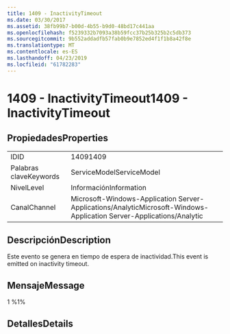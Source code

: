 ```yaml
---
title: 1409 - InactivityTimeout
ms.date: 03/30/2017
ms.assetid: 38fb99b7-b00d-4b55-b9d0-48bd17c441aa
ms.openlocfilehash: f5239332b7093a38b59fcc37b25b325b2c5db373
ms.sourcegitcommit: 9b552addadfb57fab0b9e7852ed4f1f1b8a42f8e
ms.translationtype: MT
ms.contentlocale: es-ES
ms.lasthandoff: 04/23/2019
ms.locfileid: "61782283"
---
```

# <a name="1409---inactivitytimeout"></a><span data-ttu-id="4de88-102">1409 - InactivityTimeout</span><span class="sxs-lookup"><span data-stu-id="4de88-102">1409 - InactivityTimeout</span></span>
## <a name="properties"></a><span data-ttu-id="4de88-103">Propiedades</span><span class="sxs-lookup"><span data-stu-id="4de88-103">Properties</span></span>  
  
|||  
|-|-|  
|<span data-ttu-id="4de88-104">ID</span><span class="sxs-lookup"><span data-stu-id="4de88-104">ID</span></span>|<span data-ttu-id="4de88-105">1409</span><span class="sxs-lookup"><span data-stu-id="4de88-105">1409</span></span>|  
|<span data-ttu-id="4de88-106">Palabras clave</span><span class="sxs-lookup"><span data-stu-id="4de88-106">Keywords</span></span>|<span data-ttu-id="4de88-107">ServiceModel</span><span class="sxs-lookup"><span data-stu-id="4de88-107">ServiceModel</span></span>|  
|<span data-ttu-id="4de88-108">Nivel</span><span class="sxs-lookup"><span data-stu-id="4de88-108">Level</span></span>|<span data-ttu-id="4de88-109">Información</span><span class="sxs-lookup"><span data-stu-id="4de88-109">Information</span></span>|  
|<span data-ttu-id="4de88-110">Canal</span><span class="sxs-lookup"><span data-stu-id="4de88-110">Channel</span></span>|<span data-ttu-id="4de88-111">Microsoft-Windows-Application Server-Applications/Analytic</span><span class="sxs-lookup"><span data-stu-id="4de88-111">Microsoft-Windows-Application Server-Applications/Analytic</span></span>|  
  
## <a name="description"></a><span data-ttu-id="4de88-112">Descripción</span><span class="sxs-lookup"><span data-stu-id="4de88-112">Description</span></span>  
 <span data-ttu-id="4de88-113">Este evento se genera en tiempo de espera de inactividad.</span><span class="sxs-lookup"><span data-stu-id="4de88-113">This event is emitted on inactivity timeout.</span></span>  
  
## <a name="message"></a><span data-ttu-id="4de88-114">Mensaje</span><span class="sxs-lookup"><span data-stu-id="4de88-114">Message</span></span>  
 <span data-ttu-id="4de88-115">1 %</span><span class="sxs-lookup"><span data-stu-id="4de88-115">1%</span></span>  
  
## <a name="details"></a><span data-ttu-id="4de88-116">Detalles</span><span class="sxs-lookup"><span data-stu-id="4de88-116">Details</span></span>
